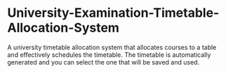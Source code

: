# University-Examination-Timetable-Allocation-System
A university timetable allocation system that allocates courses to a table and effectively schedules the timetable. The timetable is automatically generated and you can select the one that will be saved and used.
